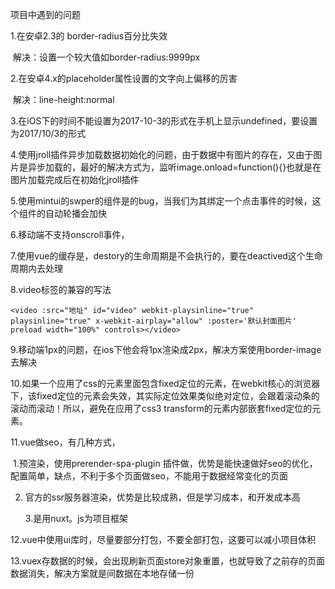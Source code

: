 项目中遇到的问题

1.在安卓2.3的  border-radius百分比失效

​	解决：设置一个较大值如border-radius:9999px

2.在安卓4.x的placeholder属性设置的文字向上偏移的厉害

​	解决：line-height:normal

3.在iOS下的时间不能设置为2017-10-3的形式在手机上显示undefined，要设置为2017/10/3的形式

4.使用jroll插件异步加载数据初始化的问题，由于数据中有图片的存在，又由于图片是异步加载的，最好的解决方式为，监听image.onload=function(){}也就是在图片加载完成后在初始化jroll插件

5.使用mintui的swper的组件是的bug，当我们为其绑定一个点击事件的时候，这个组件的自动轮播会加快

6.移动端不支持onscroll事件，

7.使用vue的缓存是，destory的生命周期是不会执行的，要在deactived这个生命周期内去处理

8.video标签的兼容的写法

```
<video :src="地址" id="video" webkit-playsinline="true" playsinline="true" x-webkit-airplay="allow" :poster='默认封面图片' preload width="100%" controls></video>
```

9.移动端1px的问题，在ios下他会将1px渲染成2px，解决方案使用border-image去解决

10.如果一个应用了css的元素里面包含fixed定位的元素，在webkit核心的浏览器下，该fixed定位的元素会失效，其实际定位效果类似绝对定位，会跟着滚动条的滚动而滚动！所以，避免在应用了css3 transform的元素内部嵌套fixed定位的元素。

11.vue做seo，有几种方式，

​	1.预渲染，使用prerender-spa-plugin 插件做，优势是能快速做好seo的优化，配置简单，缺点，不利于多个页面做seo，不能用于数据经常变化的页面

2.   官方的ssr服务器渲染，优势是比较成熟，但是学习成本，和开发成本高

     3.是用nuxt。js为项目框架

12.vue中使用ui库时，尽量要部分打包，不要全部打包，这要可以减小项目体积

13.vuex存数据的时候，会出现刷新页面store对象重置，也就导致了之前存的页面数据消失，解决方案就是间数据在本地存储一份











